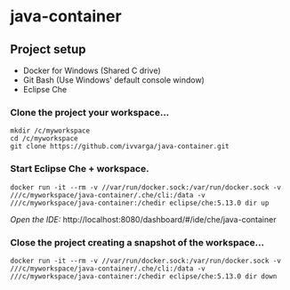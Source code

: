 # java-container

## Project setup

* Docker for Windows (Shared C drive)
* Git Bash (Use Windows' default console window)
* Eclipse Che

### Clone the project your workspace...
```
mkdir /c/myworkspace
cd /c/myworkspace
git clone https://github.com/ivvarga/java-container.git
```

### Start Eclipse Che + workspace.
```
docker run -it --rm -v //var/run/docker.sock:/var/run/docker.sock -v ///c/myworkspace/java-container/.che/cli:/data -v ///c/myworkspace/java-container:/chedir eclipse/che:5.13.0 dir up
```
*Open the IDE:* http://localhost:8080/dashboard/#/ide/che/java-container

### Close the project creating a snapshot of the workspace...
```
docker run -it --rm -v //var/run/docker.sock:/var/run/docker.sock -v ///c/myworkspace/java-container/.che/cli:/data -v ///c/myworkspace/java-container:/chedir eclipse/che:5.13.0 dir down
```
